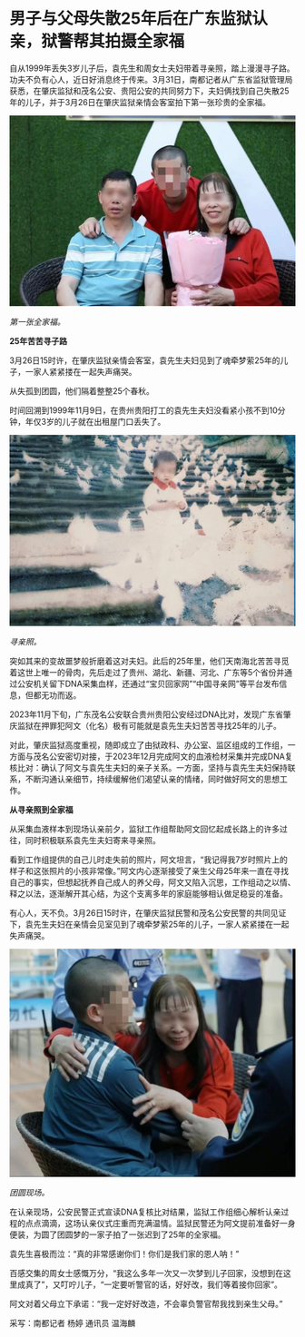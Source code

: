# 男子与父母失散25年后在广东监狱认亲，狱警帮其拍摄全家福

自从1999年丢失3岁儿子后，袁先生和周女士夫妇带着寻亲照，踏上漫漫寻子路。功夫不负有心人，近日好消息终于传来。3月31日，南都记者从广东省监狱管理局获悉，在肇庆监狱和茂名公安、贵阳公安的共同努力下，夫妇俩找到自己失散25年的儿子，并于3月26日在肇庆监狱亲情会客室拍下第一张珍贵的全家福。

![7e573fb24f62feced9f74d989ab50591.jpg](https://raw.githubusercontent.com/qqhsx/qqnews_image/main/2024/03/31/男子与父母失散25年后在广东监狱认亲，狱警帮其拍摄全家福/7e573fb24f62feced9f74d989ab50591.jpg)

_第一张全家福。_

**25年苦苦寻子路**

3月26日15时许，在肇庆监狱亲情会客室，袁先生夫妇见到了魂牵梦萦25年的儿子，一家人紧紧搂在一起失声痛哭。

从失孤到团圆，他们隔着整整25个春秋。

时间回溯到1999年11月9日，在贵州贵阳打工的袁先生夫妇没看紧小孩不到10分钟，年仅3岁的儿子就在出租屋门口丢失了。

![dabd65fc64ba43ea2202efa75278aec6.jpg](https://raw.githubusercontent.com/qqhsx/qqnews_image/main/2024/03/31/男子与父母失散25年后在广东监狱认亲，狱警帮其拍摄全家福/dabd65fc64ba43ea2202efa75278aec6.jpg)

_寻亲照。_

突如其来的变故噩梦般折磨着这对夫妇。此后的25年里，他们天南海北苦苦寻觅着这世上唯一的骨肉，先后走过了贵州、湖北、新疆、河北、广东等5个省份并通过公安机关留下DNA采集血样，还通过“宝贝回家网”“中国寻亲网”等平台发布信息，但都无功而返。

2023年11月下旬，广东茂名公安联合贵州贵阳公安经过DNA比对，发现广东省肇庆监狱在押罪犯阿文（化名）极有可能就是袁先生夫妇苦苦寻找25年的儿子。

对此，肇庆监狱高度重视，随即成立了由狱政科、办公室、监区组成的工作组，一方面与茂名公安密切对接，于2023年12月完成阿文的血液检材采集并完成DNA复核比对：确认了阿文与袁先生夫妇的亲子关系。一方面，坚持与袁先生夫妇保持联系，不断沟通认亲细节，持续缓解他们渴望认亲的情绪，同时做好阿文的思想工作。

**从寻亲照到全家福**

从采集血液样本到现场认亲前夕，监狱工作组帮助阿文回忆起成长路上的许多过往，同时积极联系袁先生夫妇寄来寻亲照。

看到工作组提供的自己儿时走失前的照片，阿文坦言，“我记得我7岁时照片上的样子和这张照片的小孩非常像。”阿文内心逐渐接受了亲生父母25年来一直在寻找自己的事实，但想起抚养自己成人的养父母，阿文又陷入沉思，工作组动之以情、释之以法，逐渐解开其心结，为这个支离多年的家庭能够相认做足稳妥的准备。

有心人，天不负。3月26日15时许，在肇庆监狱民警和茂名公安民警的共同见证下，袁先生夫妇在亲情会见室见到了魂牵梦萦25年的儿子，一家人紧紧搂在一起失声痛哭。

![d52536911fe79096713e17f16c27753c.jpg](https://raw.githubusercontent.com/qqhsx/qqnews_image/main/2024/03/31/男子与父母失散25年后在广东监狱认亲，狱警帮其拍摄全家福/d52536911fe79096713e17f16c27753c.jpg)

 _团圆现场。_

在认亲现场，公安民警正式宣读DNA复核比对结果，监狱工作组细心解析认亲过程的点点滴滴，这场认亲仪式庄重而充满温情。监狱民警还为阿文提前准备好一身便装，为圆了团圆梦的一家子拍了一张迟到了25年的全家福。

袁先生喜极而泣：“真的非常感谢你们！你们是我们家的恩人呐！”

百感交集的周女士感慨万分，“我这么多年一次又一次梦到儿子回家，没想到在这里成真了”，又叮咛儿子，“一定要听警官的话，好好改，我们等着接你回家”。

阿文对着父母立下承诺：“我一定好好改造，不会辜负警官帮我找到亲生父母。”

采写：南都记者 杨婷 通讯员 温海麟

